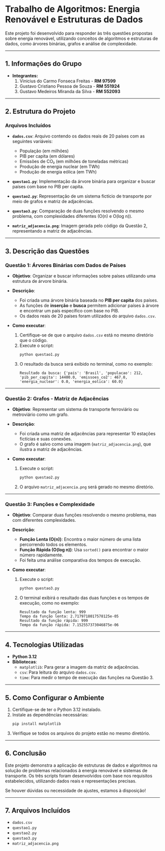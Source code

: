 # Trabalho de Algoritmos: Energia Renovável e Estruturas de Dados

Este projeto foi desenvolvido para responder às três questões propostas sobre energia renovável, utilizando conceitos de algoritmos e estruturas de dados, como árvores binárias, grafos e análise de complexidade.

---

## 1. Informações do Grupo

- **Integrantes:**
    1. Vinicius do Carmo Fonseca Freitas - **RM 97599**
    2. Gustavo Cristiano Pessoa de Souza - **RM 551924**
    3. Gustavo Medeiros Miranda da Silva - **RM 552093**

---

## 2. Estrutura do Projeto

### Arquivos Incluídos
- **`dados.csv`**: Arquivo contendo os dados reais de 20 países com as seguintes variáveis:
    - População (em milhões)
    - PIB per capita (em dólares)
    - Emissões de CO₂ (em milhões de toneladas métricas)
    - Produção de energia nuclear (em TWh)
    - Produção de energia eólica (em TWh)

- **`questao1.py`**: Implementação da árvore binária para organizar e buscar países com base no PIB per capita.
- **`questao2.py`**: Representação de um sistema fictício de transporte por meio de grafos e matriz de adjacências.
- **`questao3.py`**: Comparação de duas funções resolvendo o mesmo problema, com complexidades diferentes (O(n) e O(log n)).
- **`matriz_adjacencia.png`**: Imagem gerada pelo código da Questão 2, representando a matriz de adjacências.

---

## 3. Descrição das Questões

### Questão 1: Árvores Binárias com Dados de Países
- **Objetivo**: Organizar e buscar informações sobre países utilizando uma estrutura de árvore binária.
- **Descrição**:
    - Foi criada uma árvore binária baseada no **PIB per capita** dos países.
    - As funções de **inserção** e **busca** permitem adicionar países à árvore e encontrar um país específico com base no PIB.
    - Os dados reais de 20 países foram utilizados do arquivo `dados.csv`.

- **Como executar**:
    1. Certifique-se de que o arquivo `dados.csv` está no mesmo diretório que o código.
    2. Execute o script:
       ```bash
       python questao1.py
       ```
    3. O resultado da busca será exibido no terminal, como no exemplo:
       ```
       Resultado da busca: {'pais': 'Brasil', 'populacao': 212, 'pib_per_capita': 14400.0, 'emissoes_co2': 467.0, 'energia_nuclear': 0.0, 'energia_eolica': 60.0}
       ```

---

### Questão 2: Grafos - Matriz de Adjacências
- **Objetivo**: Representar um sistema de transporte ferroviário ou metroviário como um grafo.
- **Descrição**:
    - Foi criada uma matriz de adjacências para representar 10 estações fictícias e suas conexões.
    - O grafo é salvo como uma imagem (`matriz_adjacencia.png`), que ilustra a matriz de adjacências.

- **Como executar**:
    1. Execute o script:
       ```bash
       python questao2.py
       ```
    2. O arquivo `matriz_adjacencia.png` será gerado no mesmo diretório.

---

### Questão 3: Funções e Complexidade
- **Objetivo**: Comparar duas funções resolvendo o mesmo problema, mas com diferentes complexidades.
- **Descrição**:
    - **Função Lenta (O(n))**: Encontra o maior número de uma lista percorrendo todos os elementos.
    - **Função Rápida (O(log n))**: Usa `sorted()` para encontrar o maior número rapidamente.
    - Foi feita uma análise comparativa dos tempos de execução.

- **Como executar**:
    1. Execute o script:
       ```bash
       python questao3.py
       ```
    2. O terminal exibirá o resultado das duas funções e os tempos de execução, como no exemplo:
       ```
       Resultado da função lenta: 999
       Tempo da função lenta: 2.7179718017578125e-05
       Resultado da função rápida: 999
       Tempo da função rápida: 7.152557373046875e-06
       ```

---

## 4. Tecnologias Utilizadas
- **Python 3.12**
- **Bibliotecas**:
    - `matplotlib`: Para gerar a imagem da matriz de adjacências.
    - `csv`: Para leitura do arquivo `dados.csv`.
    - `time`: Para medir o tempo de execução das funções na Questão 3.

---

## 5. Como Configurar o Ambiente
1. Certifique-se de ter o Python 3.12 instalado.
2. Instale as dependências necessárias:
   ```bash
   pip install matplotlib
   ```
3. Verifique se todos os arquivos do projeto estão no mesmo diretório.

---

## 6. Conclusão
Este projeto demonstra a aplicação de estruturas de dados e algoritmos na solução de problemas relacionados à energia renovável e sistemas de transporte. Os três scripts foram desenvolvidos com base nos requisitos estabelecidos, utilizando dados reais e representações precisas.

Se houver dúvidas ou necessidade de ajustes, estamos à disposição!

---

## 7. Arquivos Incluídos
- `dados.csv`
- `questao1.py`
- `questao2.py`
- `questao3.py`
- `matriz_adjacencia.png`